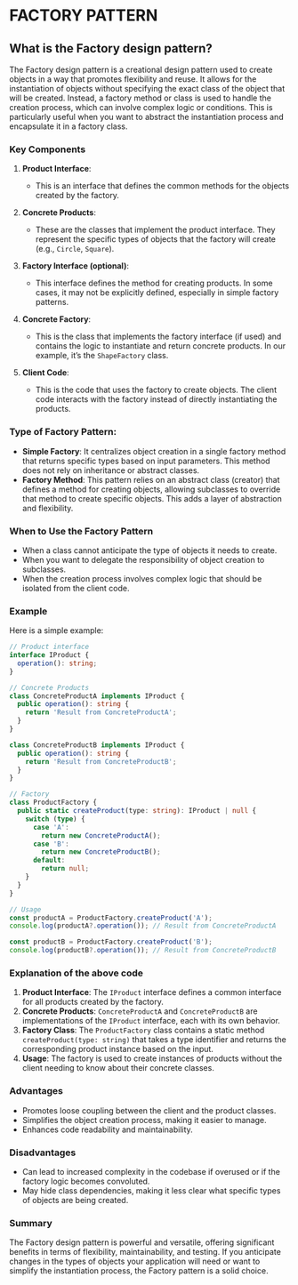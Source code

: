 # FACTORY PATTERN

## What is the Factory design pattern?

The Factory design pattern is a creational design pattern used to create objects in a way that promotes flexibility and reuse. It allows for the instantiation of objects without specifying the exact class of the object that will be created. Instead, a factory method or class is used to handle the creation process, which can involve complex logic or conditions. This is particularly useful when you want to abstract the instantiation process and encapsulate it in a factory class.

### Key Components

1. **Product Interface**:

   - This is an interface that defines the common methods for the objects created by the factory.

2. **Concrete Products**:

   - These are the classes that implement the product interface. They represent the specific types of objects that the factory will create (e.g., `Circle`, `Square`).

3. **Factory Interface (optional)**:

   - This interface defines the method for creating products. In some cases, it may not be explicitly defined, especially in simple factory patterns.

4. **Concrete Factory**:

   - This is the class that implements the factory interface (if used) and contains the logic to instantiate and return concrete products. In our example, it’s the `ShapeFactory` class.

5. **Client Code**:
   - This is the code that uses the factory to create objects. The client code interacts with the factory instead of directly instantiating the products.

### Type of Factory Pattern:

- **Simple Factory**: It centralizes object creation in a single factory method that returns specific types based on input parameters. This method does not rely on inheritance or abstract classes.
- **Factory Method**: This pattern relies on an abstract class (creator) that defines a method for creating objects, allowing subclasses to override that method to create specific objects. This adds a layer of abstraction and flexibility.

### When to Use the Factory Pattern

- When a class cannot anticipate the type of objects it needs to create.
- When you want to delegate the responsibility of object creation to subclasses.
- When the creation process involves complex logic that should be isolated from the client code.

### Example

Here is a simple example:

```ts
// Product interface
interface IProduct {
  operation(): string;
}

// Concrete Products
class ConcreteProductA implements IProduct {
  public operation(): string {
    return 'Result from ConcreteProductA';
  }
}

class ConcreteProductB implements IProduct {
  public operation(): string {
    return 'Result from ConcreteProductB';
  }
}

// Factory
class ProductFactory {
  public static createProduct(type: string): IProduct | null {
    switch (type) {
      case 'A':
        return new ConcreteProductA();
      case 'B':
        return new ConcreteProductB();
      default:
        return null;
    }
  }
}

// Usage
const productA = ProductFactory.createProduct('A');
console.log(productA?.operation()); // Result from ConcreteProductA

const productB = ProductFactory.createProduct('B');
console.log(productB?.operation()); // Result from ConcreteProductB
```

### Explanation of the above code

1. **Product Interface**: The `IProduct` interface defines a common interface for all products created by the factory.
2. **Concrete Products**: `ConcreteProductA` and `ConcreteProductB` are implementations of the `IProduct` interface, each with its own behavior.
3. **Factory Class**: The `ProductFactory` class contains a static method `createProduct(type: string)` that takes a type identifier and returns the corresponding product instance based on the input.
4. **Usage**: The factory is used to create instances of products without the client needing to know about their concrete classes.

### Advantages

- Promotes loose coupling between the client and the product classes.
- Simplifies the object creation process, making it easier to manage.
- Enhances code readability and maintainability.

### Disadvantages

- Can lead to increased complexity in the codebase if overused or if the factory logic becomes convoluted.
- May hide class dependencies, making it less clear what specific types of objects are being created.

### Summary

The Factory design pattern is powerful and versatile, offering significant benefits in terms of flexibility, maintainability, and testing. If you anticipate changes in the types of objects your application will need or want to simplify the instantiation process, the Factory pattern is a solid choice.
